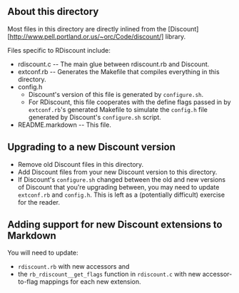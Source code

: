 ## About this directory

Most files in this directory are directly inlined from the 
[Discount][http://www.pell.portland.or.us/~orc/Code/discount/] library.

Files specific to RDiscount include:

* rdiscount.c -- The main glue between rdiscount.rb and Discount.
* extconf.rb -- Generates the Makefile that compiles everything in this directory.
* config.h
    * Discount's version of this file is generated by `configure.sh`.
    * For RDiscount, this file cooperates with the define flags passed in by
      `extconf.rb`'s generated Makefile to simulate the `config.h` file
      generated by Discount's `configure.sh` script.
* README.markdown -- This file.

## Upgrading to a new Discount version

* Remove old Discount files in this directory.
* Add Discount files from your new Discount version to this directory.
* If Discount's `configure.sh` changed between the old and new versions
  of Discount that you're upgrading between, you may need to update
  `extconf.rb` and `config.h`. This is left as a (potentially difficult)
  exercise for the reader.

## Adding support for new Discount extensions to Markdown

You will need to update:

* `rdiscount.rb` with new accessors and
* the `rb_rdiscount__get_flags` function in `rdiscount.c` with new
  accessor-to-flag mappings for each new extension.